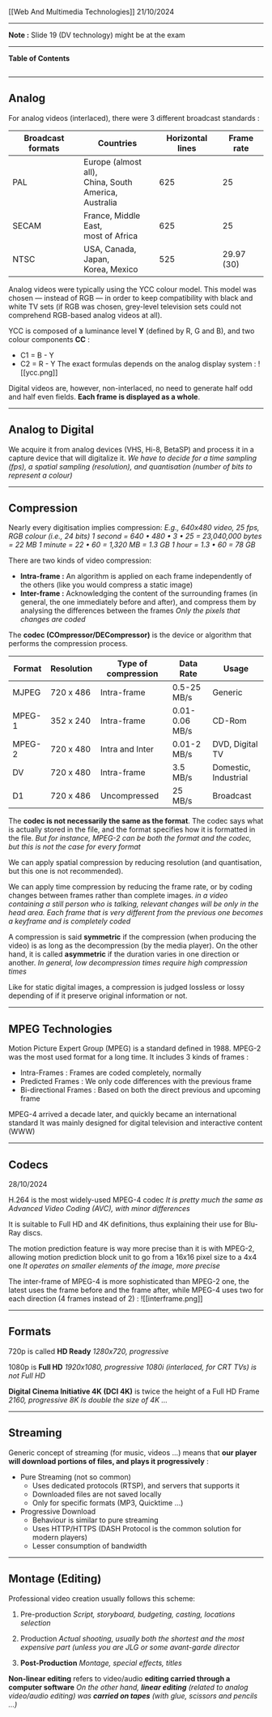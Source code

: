 [[Web And Multimedia Technologies]]
21/10/2024
****
**Note :** Slide 19 (DV technology) might be at the exam
****
**Table of Contents**
```table-of-contents
```

****
## Analog

For analog videos (interlaced), there were 3 different broadcast standards :

| Broadcast formats | Countries                                                  | Horizontal lines | Frame rate |
| ----------------- | ---------------------------------------------------------- | ---------------- | ---------- |
| PAL               | Europe (almost all),<br>China, South<br>America, Australia | 625              | 25         |
| SECAM             | France, Middle East,<br>most of Africa                     | 625              | 25         |
| NTSC              | USA, Canada, Japan,<br>Korea, Mexico                       | 525              | 29.97 (30) |


Analog videos were typically using the YCC colour model. This model was chosen — instead of RGB — in order to keep compatibility with black and white TV sets (if RGB was chosen, grey-level television sets could not comprehend RGB-based analog videos at all).

YCC is composed of a luminance level **Y** (defined by R, G and B), and two colour components **CC** :
- C1 = B - Y
- C2 = R - Y
The exact formulas depends on the analog display system :
![[ycc.png]]


Digital videos are, however, non-interlaced, no need to generate half odd and half even fields. **Each frame is displayed as a whole**.


****
## Analog to Digital

We acquire it from analog devices (VHS, Hi-8, BetaSP) and process it in a capture device that will digitalize it.
	*We have to decide for a time sampling (fps), a spatial sampling (resolution), and quantisation (number of bits to represent a colour)*


****
## Compression

Nearly every digitisation implies compression:
	*E.g., 640x480 video, 25 fps, RGB colour (i.e., 24 bits)
	1 second = 640 • 480 • 3 • 25 = 23,040,000 bytes = 22 MB
	1 minute = 22 • 60 = 1,320 MB = 1.3 GB
	1 hour = 1.3 • 60 = 78 GB*

There are two kinds of video compression:
- **Intra-frame :** An algorithm is applied on each frame independently of the others (like you would compress a static image)
- **Inter-frame :** Acknowledging the content of the surrounding frames (in general, the one immediately before and after), and compress them by analysing the differences between the frames
	*Only the pixels that changes are coded*


The **codec (COmpressor/DECompressor)** is the device or algorithm that performs the compression process.

| Format | Resolution | Type of compression | Data Rate      | Usage                |
| ------ | ---------- | ------------------- | -------------- | -------------------- |
| MJPEG  | 720 x 486  | Intra-frame         | 0.5-25 MB/s    | Generic              |
| MPEG-1 | 352 x 240  | Intra-frame         | 0.01-0.06 MB/s | CD-Rom               |
| MPEG-2 | 720 x 480  | Intra and Inter     | 0.01-2 MB/s    | DVD, Digital TV      |
| DV     | 720 x 480  | Intra-frame         | 3.5 MB/s       | Domestic, Industrial |
| D1     | 720 x 486  | Uncompressed        | 25 MB/s        | Broadcast            |


The **codec is not necessarily the same as the format**. The codec says what is actually stored in the file, and the format specifies how it is formatted in the file.
	*But for instance, MPEG-2 can be both the format and the codec, but this is not the case for every format*


We can apply spatial compression by reducing resolution (and quantisation, but this one is not recommended).

We can apply time compression by reducing the frame rate, or by coding changes between frames rather than complete images.
	*in a video containing a still person who is talking, relevant changes will be only in the head area.
	Each frame that is very different from the previous one becomes a
	keyframe and is completely coded*


A compression is said **symmetric** if the compression (when producing the video) is as long as the decompression (by the media player). 
On the other hand, it is called **asymmetric** if the duration varies in one direction or another.
	*In general, low decompression times require high compression times*


Like for static digital images, a compression is judged lossless or lossy depending of if it preserve original information or not.


****
## MPEG Technologies

Motion Picture Expert Group (MPEG) is a standard defined in 1988.
MPEG-2 was the most used format for a long time. It includes 3 kinds of frames :
- Intra-Frames : Frames are coded completely, normally
- Predicted Frames : We only code differences with the previous frame
- Bi-directional Frames : Based on both the direct previous and upcoming frame


MPEG-4 arrived a decade later, and quickly became an international standard
It was mainly designed for digital television and interactive content (WWW)


****
## Codecs
28/10/2024

H.264 is the most widely-used MPEG-4 codec
	*It is pretty much the same as Advanced Video Coding (AVC), with minor differences*

It is suitable to Full HD and 4K definitions, thus explaining their use for Blu-Ray discs.

The motion prediction feature is way more precise than it is with MPEG-2, allowing motion prediction block unit to go from a 16x16 pixel size to a 4x4 one
	*It operates on smaller elements of the image, more precise*

The inter-frame of MPEG-4 is more sophisticated than MPEG-2 one, the latest uses the frame before and the frame after, while MPEG-4 uses two for each direction (4 frames instead of 2) :
![[interframe.png]]


****
## Formats

720p is called **HD Ready**
	*1280x720, progressive*

1080p is **Full HD**
	*1920x1080, progressive
	1080i (interlaced, for CRT TVs) is not Full HD*

**Digital Cinema Initiative 4K (DCI 4K)** is twice the height of a Full HD Frame
	*2160, progressive
	8K Is double the size of 4K ...*


****
## Streaming

Generic concept of streaming (for music, videos ...) means that **our player will download portions of files, and plays it progressively** :
- Pure Streaming (not so common)
	- Uses dedicated protocols (RTSP), and servers that supports it
	- Downloaded files are not saved locally
	- Only for specific formats (MP3, Quicktime ...)
- Progressive Download
	- Behaviour is similar to pure streaming
	- Uses HTTP/HTTPS (DASH Protocol is the common solution for modern players)
	- Lesser consumption of bandwidth


****
## Montage (Editing)

Professional video creation usually follows this scheme:
1. Pre-production
	*Script, storyboard, budgeting, casting, locations selection*

2. Production
	*Actual shooting, usually both the shortest and the most expensive part (unless you are JLG or some avant-garde director*

3. **Post-Production**
	*Montage, special effects, titles*

**Non-linear editing** refers to video/audio **editing carried through a computer software**
	*On the other hand, **linear editing** (related to analog video/audio editing) was **carried on tapes** (with glue, scissors and pencils ...)*
